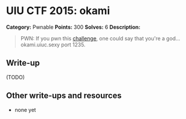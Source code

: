 # UIU CTF 2015: okami

**Category:** Pwnable
**Points:** 300
**Solves:** 6
**Description:** 

> PWN: If you pwn this [challenge](okami1), one could say that you're a god... okami.uiuc.sexy port 1235.

## Write-up

(TODO)

## Other write-ups and resources

* none yet